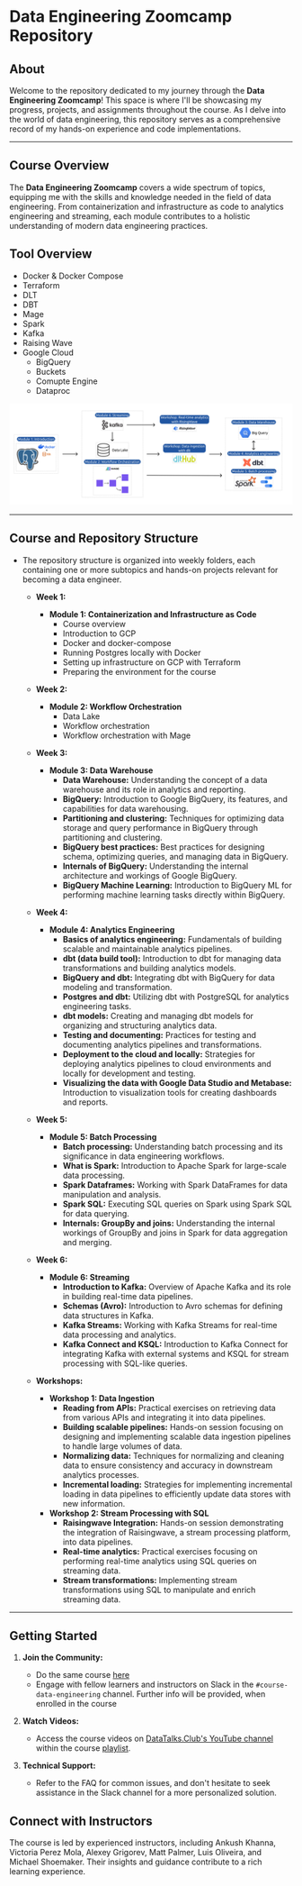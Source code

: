# Data Engineering Zoomcamp Repository

## About

Welcome to the repository dedicated to my journey through the **Data Engineering Zoomcamp**! This space is where I'll be showcasing my progress, projects, and assignments throughout the course. As I delve into the world of data engineering, this repository serves as a comprehensive record of my hands-on experience and code implementations.

---

## Course Overview

The **Data Engineering Zoomcamp** covers a wide spectrum of topics, equipping me with the skills and knowledge needed in the field of data engineering. From containerization and infrastructure as code to analytics engineering and streaming, each module contributes to a holistic understanding of modern data engineering practices.

## Tool Overview

- Docker & Docker Compose
- Terraform 
- DLT
- DBT
- Mage
- Spark
- Kafka
- Raising Wave
- Google Cloud
  - BigQuery
  - Buckets
  - Comupte Engine
  - Dataproc

![Course and Tool Overview](https://github.com/DataTalksClub/data-engineering-zoomcamp/blob/main/images/architecture/arch_v3_workshops.jpg)

---

## Course and Repository Structure

- The repository structure is organized into weekly folders, each containing one or more subtopics and hands-on projects relevant for becoming a data engineer.

  - **Week 1:**
    - **Module 1: Containerization and Infrastructure as Code**
      - Course overview
      - Introduction to GCP
      - Docker and docker-compose
      - Running Postgres locally with Docker
      - Setting up infrastructure on GCP with Terraform
      - Preparing the environment for the course
   
      
  - **Week 2:**
    - **Module 2: Workflow Orchestration**
      - Data Lake
      - Workflow orchestration
      - Workflow orchestration with Mage
  
  - **Week 3:**
    - **Module 3: Data Warehouse**
      - **Data Warehouse:** Understanding the concept of a data warehouse and its role in analytics and reporting.
      - **BigQuery:** Introduction to Google BigQuery, its features, and capabilities for data warehousing.
      - **Partitioning and clustering:** Techniques for optimizing data storage and query performance in BigQuery through partitioning and clustering.
      - **BigQuery best practices:** Best practices for designing schema, optimizing queries, and managing data in BigQuery.
      - **Internals of BigQuery:** Understanding the internal architecture and workings of Google BigQuery.
      - **BigQuery Machine Learning:** Introduction to BigQuery ML for performing machine learning tasks directly within BigQuery.
    
  - **Week 4:**
    - **Module 4: Analytics Engineering**
      - **Basics of analytics engineering:** Fundamentals of building scalable and maintainable analytics pipelines.
      - **dbt (data build tool):** Introduction to dbt for managing data transformations and building analytics models.
      - **BigQuery and dbt:** Integrating dbt with BigQuery for data modeling and transformation.
      - **Postgres and dbt:** Utilizing dbt with PostgreSQL for analytics engineering tasks.
      - **dbt models:** Creating and managing dbt models for organizing and structuring analytics data.
      - **Testing and documenting:** Practices for testing and documenting analytics pipelines and transformations.
      - **Deployment to the cloud and locally:** Strategies for deploying analytics pipelines to cloud environments and locally for development and testing.
      - **Visualizing the data with Google Data Studio and Metabase:** Introduction to visualization tools for creating dashboards and reports.
    
  - **Week 5:**
    - **Module 5: Batch Processing**
      - **Batch processing:** Understanding batch processing and its significance in data engineering workflows.
      - **What is Spark:** Introduction to Apache Spark for large-scale data processing.
      - **Spark Dataframes:** Working with Spark DataFrames for data manipulation and analysis.
      - **Spark SQL:** Executing SQL queries on Spark using Spark SQL for data querying.
      - **Internals: GroupBy and joins:** Understanding the internal workings of GroupBy and joins in Spark for data aggregation and merging.
    
  - **Week 6:**
    - **Module 6: Streaming**
      - **Introduction to Kafka:** Overview of Apache Kafka and its role in building real-time data pipelines.
      - **Schemas (Avro):** Introduction to Avro schemas for defining data structures in Kafka.
      - **Kafka Streams:** Working with Kafka Streams for real-time data processing and analytics.
      - **Kafka Connect and KSQL:** Introduction to Kafka Connect for integrating Kafka with external systems and KSQL for stream processing with SQL-like queries.
    
  
  - **Workshops:**
    - **Workshop 1: Data Ingestion**
      - **Reading from APIs:** Practical exercises on retrieving data from various APIs and integrating it into data pipelines.
      - **Building scalable pipelines:** Hands-on session focusing on designing and implementing scalable data ingestion pipelines to handle large volumes of data.
      - **Normalizing data:** Techniques for normalizing and cleaning data to ensure consistency and accuracy in downstream analytics processes.
      - **Incremental loading:** Strategies for implementing incremental loading in data pipelines to efficiently update data stores with new information.
    - **Workshop 2: Stream Processing with SQL**
      - **Raisingwave Integration:** Hands-on session demonstrating the integration of Raisingwave, a stream processing platform, into data pipelines.
      - **Real-time analytics:** Practical exercises focusing on performing real-time analytics using SQL queries on streaming data.
      - **Stream transformations:** Implementing stream transformations using SQL to manipulate and enrich streaming data.

---

## Getting Started

1. **Join the Community:**
   - Do the same course [here](https://github.com/DataTalksClub/data-engineering-zoomcam)
   - Engage with fellow learners and instructors on Slack in the `#course-data-engineering` channel. Further info will be provided, when enrolled in the course

2. **Watch Videos:**
   - Access the course videos on [DataTalks.Club's YouTube channel](https://www.youtube.com/@DataTalksClub) within the course [playlist](https://www.youtube.com/watch?v=-zpVha7bw5A&list=PL3MmuxUbc_hJed7dXYoJw8DoCuVHhGEQb).

3. **Technical Support:**
   - Refer to the FAQ for common issues, and don't hesitate to seek assistance in the Slack channel for a more personalized solution.


## Connect with Instructors

The course is led by experienced instructors, including Ankush Khanna, Victoria Perez Mola, Alexey Grigorev, Matt Palmer, Luis Oliveira, and Michael Shoemaker. Their insights and guidance contribute to a rich learning experience.


